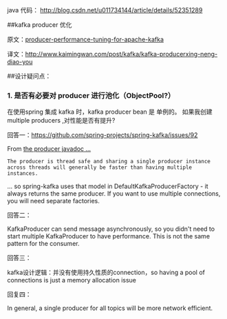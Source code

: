 java 代码：
http://blog.csdn.net/u011734144/article/details/52351289

##kafka producer 优化

原文：[producer-performance-tuning-for-apache-kafka](http://www.slideshare.net/JiangjieQin/producer-performance-tuning-for-apache-kafka-63147600?qid=84026ff8-243f-49a7-a4d0-69976cf317b7&v=&b=&from_search=9)

译文：http://www.kaimingwan.com/post/kafka/kafka-producerxing-neng-diao-you

##设计疑问点：

### 1. 是否有必要对 producer 进行池化（ObjectPool?）

在使用spring 集成 kafka 时，kafka producer bean 是 单例的。 如果我创建 multiple producers ,对性能是否有提升?

回答一：https://github.com/spring-projects/spring-kafka/issues/92

From [the producer javadoc ...](https://kafka.apache.org/090/javadoc/index.html?org/apache/kafka/clients/producer/KafkaProducer.html)

`The producer is thread safe and sharing a single producer instance across threads will generally be faster than having multiple instances.`

... so spring-kafka uses that model in DefaultKafkaProducerFactory - it always returns the same producer. If you want to use multiple connections, you will need separate factories.

回答二：

KafkaProducer can send message asynchronously, so you didn't need to start multiple KafkaProducer to have performance.
This is not the same pattern for the consumer.

回答三：

kafka设计逻辑：并没有使用持久性质的connection，so having a pool of connections is just a memory allocation issue

回复四：

In general, a single producer for all topics will be more network efficient.

